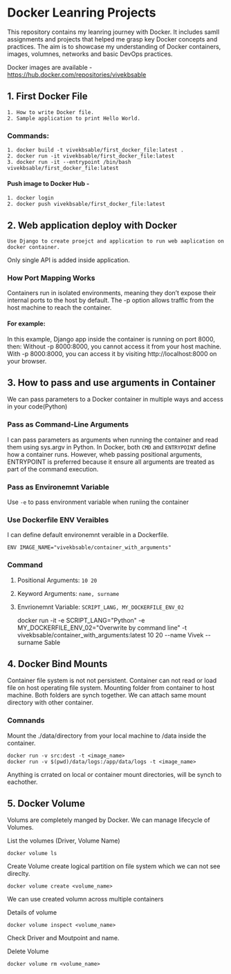 # Docker Leanring Projects

This repository contains my leanring journey with Docker. It includes samll assignments and projects that helped me grasp key Docker concepts and practices. The aim is to showcase my understanding of Docker containers, images, volumnes, networks and basic DevOps practices.

Docker images are available - 
    https://hub.docker.com/repositories/vivekbsable


## 1. First Docker File
    1. How to write Docker file.
    2. Sample application to print Hello World.

### Commands: 
    1. docker build -t vivekbsable/first_docker_file:latest .
    2. docker run -it vivekbsable/first_docker_file:latest
    3. docker run -it --entrypoint /bin/bash vivekbsable/first_docker_file:latest

#### Push image to Docker Hub -
    1. docker login
    2. docker push vivekbsable/first_docker_file:latest

## 2. Web application deploy with Docker
    Use Django to create proejct and application to run web aaplication on docker container.
Only single API is added inside application.

### How Port Mapping Works
Containers run in isolated environments, meaning they don’t expose their internal ports to the host by default. The -p option allows traffic from the host machine to reach the container.

#### For example:
In this example, Django app inside the container is running on port 8000, then:
Without -p 8000:8000, you cannot access it from your host machine.
With -p 8000:8000, you can access it by visiting http://localhost:8000 on your browser.


## 3. How to pass and use arguments in Container
We can pass parameters to a Docker container in multiple ways and access in your code(Python)

### Pass as Command-Line Arguments
I can pass parameters as arguments when running the container and read them using sys.argv in Python.
In Docker, both `CMD` and `ENTRYPOINT` define how a container runs.
However, wheb passing positional arguments, ENTRYPOINT is preferred because it ensure all arguments are treated as part of the command execution.

### Pass as Environemnt Variable
Use `-e` to pass environment variable when runiing the container

### Use Dockerfile ENV Veraibles
I can define default environemnt veraible in a Dockerfile.

    ENV IMAGE_NAME="vivekbsable/container_with_arguments"

### Command
1. Positional Arguments: `10 20`
2. Keyword Arguments: `name, surname`
3. Envrionemnt Variable: `SCRIPT_LANG, MY_DOCKERFILE_ENV_02`

    docker run -it -e SCRIPT_LANG="Python" -e MY_DOCKERFILE_ENV_02="Overwrite by command line" -t vivekbsable/container_with_arguments:latest 10 20 --name Vivek --surname Sable


## 4. Docker Bind Mounts
Container file system is not not persistent. Container can not read or load file on host operating file system.
Mounting folder from container to host machine. Both folders are synch together.
We can attach same mount directory with other container.


### Comnands

Mount the ./data/directory from your local machine to /data inside the container.

    docker run -v src:dest -t <image_name>
    docker run -v $(pwd)/data/logs:/app/data/logs -t <image_name>

Anything is crrated on local or container mount directories, will be synch to eachother.


## 5. Docker Volume
Volums are completely manged by Docker.
We can manage lifecycle of Volumes.

List the volumes (Driver, Volume Name)

    docker volume ls

Create Volume
create logical partition on file system which we can not see direclty.

    docker volume create <volume_name>

We can use created volumn across multiple containers

Details of volume

    docker volume inspect <volume_name>

Check Driver and Moutpoint and name.

Delete Volume

    docker volume rm <volume_name>
